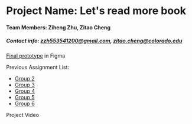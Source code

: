 

# Project Name: Let's read more book


#### Team Members: Ziheng Zhu, Zitao Cheng

##### Contact info: zzh553541200@gmail.com, zitao.cheng@colorado.edu

[Final prototype](https://www.figma.com/file/eLTJKKfVK9AA7FOJriAChB/Final-Group-6?node-id=0%3A1) in Figma


Previous Assignment List:

  - [Group 2](Group2.pdf)
  - [Group 3](Group3.pdf)
  - [Group 4](Group4.pdf)
  - [Group 5](GP5.pdf)
  - [Group 6](Group6.pdf)
  
  
  Project Video

